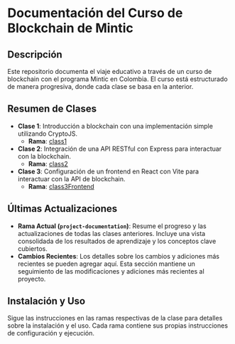 # Documentación del Curso de Blockchain de Mintic

## Descripción

Este repositorio documenta el viaje educativo a través de un curso de blockchain con el programa Mintic en Colombia. El curso está estructurado de manera progresiva, donde cada clase se basa en la anterior.

## Resumen de Clases

- **Clase 1**: Introducción a blockchain con una implementación simple utilizando CryptoJS.
  - **Rama**: [class1](https://github.com/AndresChanchi/blockchain-mintic/tree/class1)
- **Clase 2**: Integración de una API RESTful con Express para interactuar con la blockchain.
  - **Rama**: [class2](https://github.com/AndresChanchi/blockchain-mintic/tree/class2)
- **Clase 3**: Configuración de un frontend en React con Vite para interactuar con la API de blockchain.
  - **Rama**: [class3Frontend](https://github.com/AndresChanchi/blockchain-mintic/tree/class3Frontend)

## Últimas Actualizaciones

- **Rama Actual (`project-documentation`)**: Resume el progreso y las actualizaciones de todas las clases anteriores. Incluye una vista consolidada de los resultados de aprendizaje y los conceptos clave cubiertos.
- **Cambios Recientes**: Los detalles sobre los cambios y adiciones más recientes se pueden agregar aquí. Esta sección mantiene un seguimiento de las modificaciones y adiciones más recientes al proyecto.

## Instalación y Uso

Sigue las instrucciones en las ramas respectivas de la clase para detalles sobre la instalación y el uso. Cada rama contiene sus propias instrucciones de configuración y ejecución.

